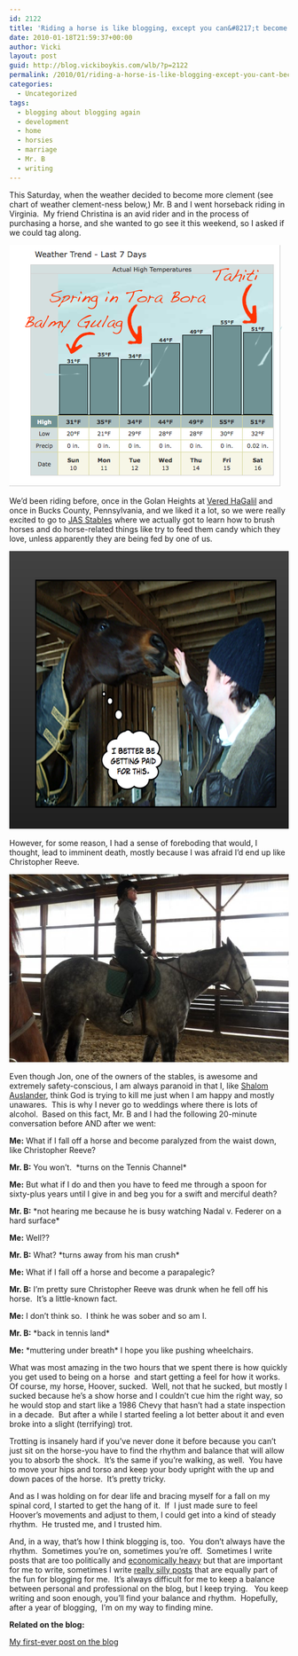 ```yaml
---
id: 2122
title: 'Riding a horse is like blogging, except you can&#8217;t become a parapalegic if you blog'
date: 2010-01-18T21:59:37+00:00
author: Vicki
layout: post
guid: http://blog.vickiboykis.com/wlb/?p=2122
permalink: /2010/01/riding-a-horse-is-like-blogging-except-you-cant-become-a-parapalegic-if-you-blog/
categories:
  - Uncategorized
tags:
  - blogging about blogging again
  - development
  - home
  - horsies
  - marriage
  - Mr. B
  - writing
---
```

This Saturday, when the weather decided to become more clement (see chart of weather clement-ness below,) Mr. B and I went horseback riding in Virginia.  My friend Christina is an avid rider and in the process of purchasing a horse, and she wanted to go see it this weekend, so I asked if we could tag along.

[<img class="aligncenter size-full wp-image-2123" title="Weather" src="https://raw.githubusercontent.com/veekaybee/wlb/gh-pages/assets/images/2010/01/Weather.png" alt="" width="492" height="436" />](https://raw.githubusercontent.com/veekaybee/wlb/gh-pages/assets/images/2010/01/Weather.png)

We&#8217;d been riding before, once in the Golan Heights at [Vered HaGalil](http://www.veredhagalil.com/) and once in Bucks County, Pennsylvania, and we liked it a lot, so we were really excited to go to [JAS Stables](http://www.jasstables.com/JAS_Stables/Home.html) where we actually got to learn how to brush horses and do horse-related things like try to feed them candy which they love, unless apparently they are being fed by one of us.

[<img class="aligncenter size-full wp-image-2133" title="Picture 3" src="https://raw.githubusercontent.com/veekaybee/wlb/gh-pages/assets/images/2010/01/Picture-3.png" alt="" width="664" height="501" />](https://raw.githubusercontent.com/veekaybee/wlb/gh-pages/assets/images/2010/01/Picture-3.png)

However, for some reason, I had a sense of foreboding that would, I thought, lead to imminent death, mostly because I was afraid I&#8217;d end up like Christopher Reeve.

[<img class="aligncenter size-full wp-image-2132" title="horsie" src="https://raw.githubusercontent.com/veekaybee/wlb/gh-pages/assets/images/2010/01/horsie.jpg" alt="" width="604" height="339" />](https://raw.githubusercontent.com/veekaybee/wlb/gh-pages/assets/images/2010/01/horsie.jpg)

Even though Jon, one of the owners of the stables, is awesome and extremely safety-conscious, I am always paranoid in that I, like [Shalom Auslander](http://en.wikipedia.org/wiki/Shalom_Auslander), think God is trying to kill me just when I am happy and mostly unawares.  This is why I never go to weddings where there is lots of alcohol.  Based on this fact, Mr. B and I had the following 20-minute conversation before AND after we went:

**Me:** What if I fall off a horse and become paralyzed from the waist down, like Christopher Reeve?
  
**Mr. B:** You won&#8217;t.  \*turns on the Tennis Channel\*
  
**Me:** But what if I do and then you have to feed me through a spoon for sixty-plus years until I give in and beg you for a swift and merciful death?
  
**Mr. B:** \*not hearing me because he is busy watching Nadal v. Federer on a hard surface\*
  
**Me:** Well??
  
**Mr. B:** What? \*turns away from his man crush\*
  
**Me:** What if I fall off a horse and become a parapalegic?
  
**Mr. B:** I&#8217;m pretty sure Christopher Reeve was drunk when he fell off his horse.  It&#8217;s a little-known fact.
  
**Me:** I don&#8217;t think so.  I think he was sober and so am I.
  
**Mr. B:** \*back in tennis land\*
  
**Me:** \*muttering under breath\* I hope you like pushing wheelchairs.

What was most amazing in the two hours that we spent there is how quickly you get used to being on a horse  and start getting a feel for how it works.  Of course, my horse, Hoover, sucked.  Well, not that he sucked, but mostly I sucked because he&#8217;s a show horse and I couldn&#8217;t cue him the right way, so he would stop and start like a 1986 Chevy that hasn&#8217;t had a state inspection in a decade.  But after a while I started feeling a lot better about it and even broke into a slight (terrifying) trot.

Trotting is insanely hard if you&#8217;ve never done it before because you can&#8217;t just sit on the horse-you have to find the rhythm and balance that will allow you to absorb the shock.  It&#8217;s the same if you&#8217;re walking, as well.  You have to move your hips and torso and keep your body upright with the up and down paces of the horse.  It&#8217;s pretty tricky.

And as I was holding on for dear life and bracing myself for a fall on my spinal cord, I started to get the hang of it.  If  I just made sure to feel Hoover&#8217;s movements and adjust to them, I could get into a kind of steady rhythm.  He trusted me, and I trusted him.

And, in a way, that&#8217;s how I think blogging is, too.  You don&#8217;t always have the rhythm.  Sometimes you&#8217;re on, sometimes you&#8217;re off.  Sometimes I write posts that are too politically and [economically heavy](http://blog.vickiboykis.com/wlb/2009/01/25/predictions-on-the-economy-from-a-dismal-scientist/) but that are important for me to write, sometimes I write [really silly posts](http://blog.vickiboykis.com/wlb/2009/02/06/the-most-depressing-baby-songs-ever-russian-ones/) that are equally part of the fun for blogging for me.  It&#8217;s always difficult for me to keep a balance between personal and professional on the blog, but I keep trying.   You keep writing and soon enough, you&#8217;ll find your balance and rhythm.  Hopefully, after a year of blogging,  I&#8217;m on my way to finding mine.

**Related on the blog:**

[My first-ever post on the blog](http://blog.vickiboykis.com/wlb/2009/01/07/hello-world/)